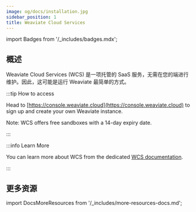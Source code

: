 ```yaml
---
image: og/docs/installation.jpg
sidebar_position: 1
title: Weaviate Cloud Services
---
```


import Badges from '/_includes/badges.mdx';

<Badges/>

## 概述

Weaviate Cloud Services (WCS) 是一项托管的 SaaS 服务，无需在您的端进行维护。因此，这可能是运行 Weaviate 最简单的方式。

:::tip How to access

Head to [https://console.weaviate.cloud](https://console.weaviate.cloud) to sign up and create your own Weaviate instance.

Note: WCS offers free sandboxes with a 14-day expiry date.

:::

:::info Learn More

You can learn more about WCS from the dedicated [WCS documentation](/developers/wcs/index.mdx).

:::

## 更多资源

import DocsMoreResources from '/_includes/more-resources-docs.md';

<DocsMoreResources />